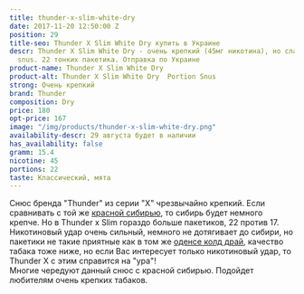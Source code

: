 ```yaml
---
title: thunder-x-slim-white-dry
date: 2017-11-20 12:50:00 Z
position: 29
title-seo: Thunder X Slim White Dry купить в Украине
descr: Thunder X Slim White Dry - очень крепкий (45мг никотина), но слабее siberia
  snus. 22 тонких пакетика. Отправка по Украине
product-name: Thunder X Slim White Dry
product-alt: Thunder X Slim White Dry  Portion Snus
strong: Очень крепкий
brand: Thunder
composition: Dry
price: 180
opt-price: 167
image: "/img/products/thunder-x-slim-white-dry.png"
availability-descr: 29 августа будет в наличии
has_availability: false
gramm: 15.4
nicotine: 45
portions: 22
taste: Классический, мята
---
```


Снюс бренда "Thunder" из серии "X" чрезвычайно крепкий.
Если сравнивать с той же [красной сибирью](/siberia-white), то сибирь будет немного крепче. Но в Thunder x Slim гораздо больше пакетиков, 22 против 17. Никотиновый удар очень сильный, немного не дотягивает до сибири, но пакетики не такие приятные как в том же [оденсе колд драй](/odens-cold-dry), качество табака тоже ниже, но если Вас интересует только никотиновый удар, то Thunder X с этим справится на "ура"!<br>
Многие чередуют данный снюс с красной сибирью.
Подойдет любителям очень крепких табаков.
